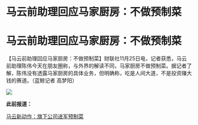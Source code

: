 # 马云前助理回应马家厨房：不做预制菜

# 马云前助理回应马家厨房：不做预制菜

【马云前助理回应马家厨房：不做预制菜】财联社11月25日电，记者获悉，马云前助理陈伟今天在朋友圈称，与外界的解读不同，马家厨房不做预制菜。据记者了解，陈伟没有透露马家厨房的具体业务，但明确称，吃是人间大道，不是投资赚大钱的赛道。（蓝鲸记者
高梦阳）

![](https://inews.gtimg.com/news_bt/OU3lxYZHw3V_ZCZpuokla-3r0Dnw3vx4qZ0dd1PforQVkAA/1000)

**此前报道：**

[马云新动作：旗下公司进军预制菜](https://news.qq.com/rain/a/20231124A00NIE00)


